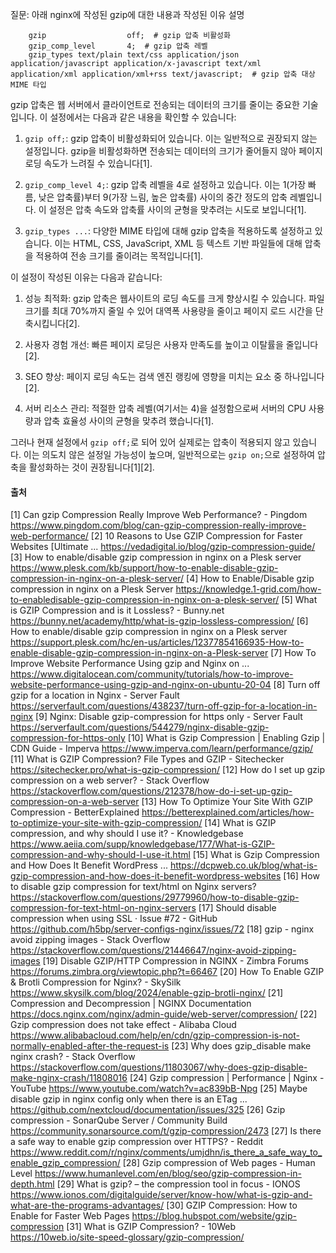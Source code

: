 질문: 아래 nginx에 작성된 gzip에 대한 내용과 작성된 이유 설명
```nginx
	gzip                  off;  # gzip 압축 비활성화
	gzip_comp_level       4;  # gzip 압축 레벨
	gzip_types text/plain text/css application/json application/javascript application/x-javascript text/xml application/xml application/xml+rss text/javascript;  # gzip 압축 대상 MIME 타입
```

gzip 압축은 웹 서버에서 클라이언트로 전송되는 데이터의 크기를 줄이는 중요한 기술입니다. 이 설정에서는 다음과 같은 내용을 확인할 수 있습니다:

1. `gzip off;`: gzip 압축이 비활성화되어 있습니다. 이는 일반적으로 권장되지 않는 설정입니다. gzip을 비활성화하면 전송되는 데이터의 크기가 줄어들지 않아 페이지 로딩 속도가 느려질 수 있습니다[1].

2. `gzip_comp_level 4;`: gzip 압축 레벨을 4로 설정하고 있습니다. 이는 1(가장 빠름, 낮은 압축률)부터 9(가장 느림, 높은 압축률) 사이의 중간 정도의 압축 레벨입니다. 이 설정은 압축 속도와 압축률 사이의 균형을 맞추려는 시도로 보입니다[1].

3. `gzip_types ...`: 다양한 MIME 타입에 대해 gzip 압축을 적용하도록 설정하고 있습니다. 이는 HTML, CSS, JavaScript, XML 등 텍스트 기반 파일들에 대해 압축을 적용하여 전송 크기를 줄이려는 목적입니다[1].

이 설정이 작성된 이유는 다음과 같습니다:

1. 성능 최적화: gzip 압축은 웹사이트의 로딩 속도를 크게 향상시킬 수 있습니다. 파일 크기를 최대 70%까지 줄일 수 있어 대역폭 사용량을 줄이고 페이지 로드 시간을 단축시킵니다[2].

2. 사용자 경험 개선: 빠른 페이지 로딩은 사용자 만족도를 높이고 이탈률을 줄입니다[2].

3. SEO 향상: 페이지 로딩 속도는 검색 엔진 랭킹에 영향을 미치는 요소 중 하나입니다[2].

4. 서버 리소스 관리: 적절한 압축 레벨(여기서는 4)을 설정함으로써 서버의 CPU 사용량과 압축 효율성 사이의 균형을 맞추려 했습니다[1].

그러나 현재 설정에서 `gzip off;`로 되어 있어 실제로는 압축이 적용되지 않고 있습니다. 이는 의도치 않은 설정일 가능성이 높으며, 일반적으로는 `gzip on;`으로 설정하여 압축을 활성화하는 것이 권장됩니다[1][2].

#### 출처
[1] Can gzip Compression Really Improve Web Performance? - Pingdom https://www.pingdom.com/blog/can-gzip-compression-really-improve-web-performance/
[2] 10 Reasons to Use GZIP Compression for Faster Websites [Ultimate ... https://vedadigital.io/blog/gzip-compression-guide/
[3] How to enable/disable gzip compression in nginx on a Plesk server https://www.plesk.com/kb/support/how-to-enable-disable-gzip-compression-in-nginx-on-a-plesk-server/
[4] How to Enable/Disable gzip compression in nginx on a Plesk Server https://knowledge.1-grid.com/how-to-enabledisable-gzip-compression-in-nginx-on-a-plesk-server/
[5] What is GZIP Compression and is it Lossless? - Bunny.net https://bunny.net/academy/http/what-is-gzip-lossless-compression/
[6] How to enable/disable gzip compression in nginx on a Plesk server https://support.plesk.com/hc/en-us/articles/12377854166935-How-to-enable-disable-gzip-compression-in-nginx-on-a-Plesk-server
[7] How To Improve Website Performance Using gzip and Nginx on ... https://www.digitalocean.com/community/tutorials/how-to-improve-website-performance-using-gzip-and-nginx-on-ubuntu-20-04
[8] Turn off gzip for a location in Nginx - Server Fault https://serverfault.com/questions/438237/turn-off-gzip-for-a-location-in-nginx
[9] Nginx: Disable gzip-compression for https only - Server Fault https://serverfault.com/questions/544279/nginx-disable-gzip-compression-for-https-only
[10] What is Gzip Compression | Enabling Gzip | CDN Guide - Imperva https://www.imperva.com/learn/performance/gzip/
[11] What is GZIP Compression? File Types and GZIP - Sitechecker https://sitechecker.pro/what-is-gzip-compression/
[12] How do I set up gzip compression on a web server? - Stack Overflow https://stackoverflow.com/questions/212378/how-do-i-set-up-gzip-compression-on-a-web-server
[13] How To Optimize Your Site With GZIP Compression - BetterExplained https://betterexplained.com/articles/how-to-optimize-your-site-with-gzip-compression/
[14] What is GZIP compression, and why should I use it? - Knowledgebase https://www.aeiia.com/supp/knowledgebase/177/What-is-GZIP-compression-and-why-should-I-use-it.html
[15] What is Gzip Compression and How Does It Benefit WordPress ... https://dcpweb.co.uk/blog/what-is-gzip-compression-and-how-does-it-benefit-wordpress-websites
[16] How to disable gzip compression for text/html on Nginx servers? https://stackoverflow.com/questions/29779960/how-to-disable-gzip-compression-for-text-html-on-nginx-servers
[17] Should disable compression when using SSL · Issue #72 - GitHub https://github.com/h5bp/server-configs-nginx/issues/72
[18] gzip - nginx avoid zipping images - Stack Overflow https://stackoverflow.com/questions/21446647/nginx-avoid-zipping-images
[19] Disable GZIP/HTTP Compression in NGINX - Zimbra Forums https://forums.zimbra.org/viewtopic.php?t=66467
[20] How To Enable GZIP & Brotli Compression for Nginx? - SkySilk https://www.skysilk.com/blog/2024/enable-gzip-brotli-nginx/
[21] Compression and Decompression | NGINX Documentation https://docs.nginx.com/nginx/admin-guide/web-server/compression/
[22] Gzip compression does not take effect - Alibaba Cloud https://www.alibabacloud.com/help/en/cdn/gzip-compression-is-not-normally-enabled-after-the-request-is
[23] Why does gzip_disable make nginx crash? - Stack Overflow https://stackoverflow.com/questions/11803067/why-does-gzip-disable-make-nginx-crash/11808016
[24] Gzip compression | Performance | Nginx - YouTube https://www.youtube.com/watch?v=ac839bB-Npg
[25] Maybe disable gzip in nginx config only when there is an ETag ... https://github.com/nextcloud/documentation/issues/325
[26] Gzip compression - SonarQube Server / Community Build https://community.sonarsource.com/t/gzip-compression/2473
[27] Is there a safe way to enable gzip compression over HTTPS? - Reddit https://www.reddit.com/r/nginx/comments/umjdhn/is_there_a_safe_way_to_enable_gzip_compression/
[28] Gzip compression of Web pages - Human Level https://www.humanlevel.com/en/blog/seo/gzip-compression-in-depth.html
[29] What is gzip? – the compression tool in focus - IONOS https://www.ionos.com/digitalguide/server/know-how/what-is-gzip-and-what-are-the-programs-advantages/
[30] GZIP Compression: How to Enable for Faster Web Pages https://blog.hubspot.com/website/gzip-compression
[31] What is GZIP Compression? - 10Web https://10web.io/site-speed-glossary/gzip-compression/




